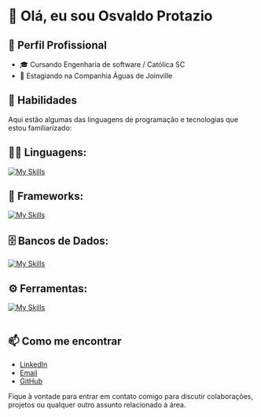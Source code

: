 # 👋 Olá, eu sou Osvaldo Protazio

## 💼 Perfil Profissional

- 🎓 Cursando Engenharia de software / Católica SC
- 💼 Estagiando na Companhia Águas de Joinville

## 🚀 Habilidades

Aqui estão algumas das linguagens de programação e tecnologias que estou familiarizado:

## 👨‍💻 Linguagens: 
[![My Skills](https://skillicons.dev/icons?i=java,cs,javascript,php)](https://skillicons.dev)

## 🧰 Frameworks: 
[![My Skills](https://skillicons.dev/icons?i=vue,laravel)](https://skillicons.dev)

## 🗄️ Bancos de Dados: 
[![My Skills](https://skillicons.dev/icons?i=mysql,postgres)](https://skillicons.dev)
## ⚙️ Ferramentas:
[![My Skills](https://skillicons.dev/icons?i=git,github,postman)](https://skillicons.dev)<br><br>

## 📫 Como me encontrar
* [LinkedIn](https://www.linkedin.com/in/osvaldo-protazio/)
* [Email](osvaldo1408exe@gmail.com)
* [GitHub](https://github.com/Osvaldo1408exe)

Fique à vontade para entrar em contato comigo para discutir colaborações, projetos ou qualquer outro assunto relacionado à área.
